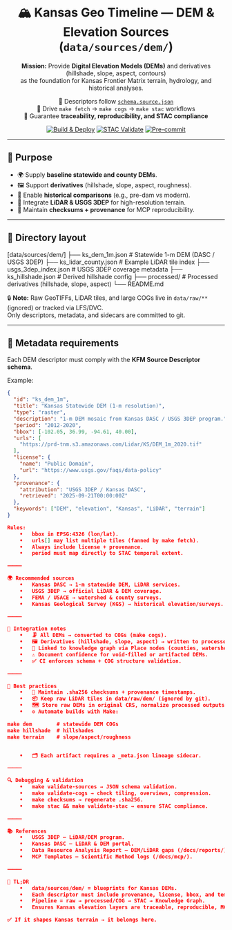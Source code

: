 <div align="center">

# 🏔️ Kansas Geo Timeline — DEM & Elevation Sources (`data/sources/dem/`)

**Mission:** Provide **Digital Elevation Models (DEMs)** and derivatives (hillshade, slope, aspect, contours)  
as the foundation for Kansas Frontier Matrix terrain, hydrology, and historical analyses.  

📌 Descriptors follow [`schema.source.json`](../schema.source.json)  
📌 Drive `make fetch` → `make cogs` → `make stac` workflows  
📌 Guarantee **traceability, reproducibility, and STAC compliance**  

[![Build & Deploy](https://github.com/bartytime4life/Kansas-Frontier-Matrix/actions/workflows/site.yml/badge.svg)](https://github.com/bartytime4life/Kansas-Frontier-Matrix/actions/workflows/site.yml)
[![STAC Validate](https://github.com/bartytime4life/Kansas-Frontier-Matrix/actions/workflows/stac-badges.yml/badge.svg)](https://github.com/bartytime4life/Kansas-Frontier-Matrix/actions/workflows/stac-badges.yml)
[![Pre-commit](https://github.com/bartytime4life/Kansas-Frontier-Matrix/actions/workflows/pre-commit.yml/badge.svg)](https://github.com/bartytime4life/Kansas-Frontier-Matrix/.pre-commit-config.yaml)

</div>

---

## 🎯 Purpose

- 🌍 Supply **baseline statewide and county DEMs**.  
- 🖼️ Support **derivatives** (hillshade, slope, aspect, roughness).  
- 📜 Enable **historical comparisons** (e.g., pre-dam vs modern).  
- 🔬 Integrate **LiDAR & USGS 3DEP** for high-resolution terrain.  
- 🧾 Maintain **checksums + provenance** for MCP reproducibility.  

---

## 📂 Directory layout

[data/sources/dem/]
├── ks_dem_1m.json          # Statewide 1-m DEM (DASC / USGS 3DEP)
├── ks_lidar_county.json    # Example LiDAR tile index
├── usgs_3dep_index.json    # USGS 3DEP coverage metadata
├── ks_hillshade.json       # Derived hillshade config
├── processed/              # Processed derivatives (hillshade, slope, aspect)
└── README.md

🔒 **Note:** Raw GeoTIFFs, LiDAR tiles, and large COGs live in `data/raw/**` (ignored) or tracked via LFS/DVC.  
Only descriptors, metadata, and sidecars are committed to git.  

---

## 🧭 Metadata requirements

Each DEM descriptor must comply with the **KFM Source Descriptor schema**.  

Example:

```json
{
  "id": "ks_dem_1m",
  "title": "Kansas Statewide DEM (1-m resolution)",
  "type": "raster",
  "description": "1-m DEM mosaic from Kansas DASC / USGS 3DEP program.",
  "period": "2012-2020",
  "bbox": [-102.05, 36.99, -94.61, 40.00],
  "urls": [
    "https://prd-tnm.s3.amazonaws.com/Lidar/KS/DEM_1m_2020.tif"
  ],
  "license": {
    "name": "Public Domain",
    "url": "https://www.usgs.gov/faqs/data-policy"
  },
  "provenance": {
    "attribution": "USGS 3DEP / Kansas DASC",
    "retrieved": "2025-09-21T00:00:00Z"
  },
  "keywords": ["DEM", "elevation", "Kansas", "LiDAR", "terrain"]
}

Rules:
	•	bbox in EPSG:4326 (lon/lat).
	•	urls[] may list multiple tiles (fanned by make fetch).
	•	Always include license + provenance.
	•	period must map directly to STAC temporal extent.

⸻

🌍 Recommended sources
	•	Kansas DASC → 1-m statewide DEM, LiDAR services.
	•	USGS 3DEP → official LiDAR & DEM coverage.
	•	FEMA / USACE → watershed & county surveys.
	•	Kansas Geological Survey (KGS) → historical elevation/surveys.

⸻

🔗 Integration notes
	•	🗜️ All DEMs → converted to COGs (make cogs).
	•	🖼️ Derivatives (hillshade, slope, aspect) → written to processed/ and published as STAC Items.
	•	🔗 Linked to knowledge graph via Place nodes (counties, watersheds).
	•	⚠️ Document confidence for void-filled or artifacted DEMs.
	•	✅ CI enforces schema + COG structure validation.

⸻

📝 Best practices
	•	🧾 Maintain .sha256 checksums + provenance timestamps.
	•	📦 Keep raw LiDAR tiles in data/raw/dem/ (ignored by git).
	•	🗺️ Store raw DEMs in original CRS, normalize processed outputs to EPSG:4326.
	•	⚙️ Automate builds with Make:

make dem        # statewide DEM COGs
make hillshade  # hillshades
make terrain    # slope/aspect/roughness


	•	🗂️ Each artifact requires a _meta.json lineage sidecar.

⸻

🔍 Debugging & validation
	•	make validate-sources → JSON schema validation.
	•	make validate-cogs → check tiling, overviews, compression.
	•	make checksums → regenerate .sha256.
	•	make stac && make validate-stac → ensure STAC compliance.

⸻

📚 References
	•	USGS 3DEP — LiDAR/DEM program.
	•	Kansas DASC — LiDAR & DEM portal.
	•	Data Resource Analysis Report — DEM/LiDAR gaps (/docs/reports/).
	•	MCP Templates — Scientific Method logs (/docs/mcp/).

⸻

📝 TL;DR
	•	data/sources/dem/ = blueprints for Kansas DEMs.
	•	Each descriptor must include provenance, license, bbox, and temporal coverage.
	•	Pipeline = raw → processed/COG → STAC → Knowledge Graph.
	•	Ensures Kansas elevation layers are traceable, reproducible, MCP-grade auditable.

✅ If it shapes Kansas terrain → it belongs here.